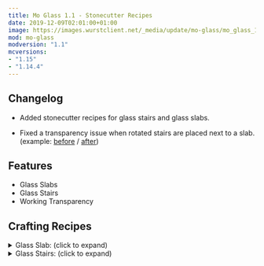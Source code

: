 ```yaml
---
title: Mo Glass 1.1 - Stonecutter Recipes
date: 2019-12-09T02:01:00+01:00
image: https://images.wurstclient.net/_media/update/mo-glass/mo_glass_1.1_540p.webp
mod: mo-glass
modversion: "1.1"
mcversions:
- "1.15"
- "1.14.4"
---
```

## Changelog

- Added stonecutter recipes for glass stairs and glass slabs.

- Fixed a transparency issue when rotated stairs are placed next to a slab. (example: <a href="https://user-images.githubusercontent.com/10100202/70425724-fc9d1100-1a71-11ea-8488-3ec1fc0aa395.png" target="_blank" rel="noopener noreferrer">before</a> / <a href="https://user-images.githubusercontent.com/10100202/70425733-00c92e80-1a72-11ea-9c4d-31f7e42951f2.png" target="_blank" rel="noopener noreferrer">after</a>)

## Features

- Glass Slabs
- Glass Stairs
- Working Transparency

## Crafting Recipes

<details>
  <summary>Glass Slab: (click to expand)</summary>
  
  ![glass slab crafting recipe](https://user-images.githubusercontent.com/10100202/69957444-5a2ddc80-150b-11ea-8c8c-e2afc5d72fb7.png)  
  ![glass slab stonecutter recipe](https://user-images.githubusercontent.com/10100202/70445670-2a974b00-1a9c-11ea-9a09-46c304cd167b.png)
</details>

<details>
  <summary>Glass Stairs: (click to expand)</summary>
  
  ![glass stairs crafting recipe](https://user-images.githubusercontent.com/10100202/69957446-5bf7a000-150b-11ea-8e61-d189de63333d.png)  
  ![glass stairs stonecutter recipe](https://user-images.githubusercontent.com/10100202/70445677-2c610e80-1a9c-11ea-8e1b-108863b47124.png)
</details>
